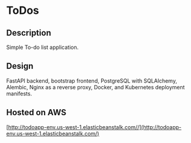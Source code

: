 # ToDos

## Description

Simple To-do list application.

## Design

FastAPI backend, bootstrap frontend, PostgreSQL with SQLAlchemy, Alembic, Nginx as a reverse proxy, Docker, and Kubernetes deployment manifests.

## Hosted on AWS

[http://todoapp-env.us-west-1.elasticbeanstalk.com//](http://todoapp-env.us-west-1.elasticbeanstalk.com/)
